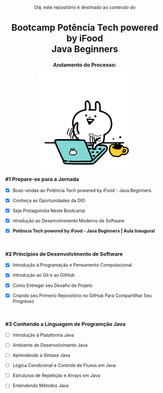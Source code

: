 <div align="center">

Olá, este repositório é destinado ao conteúdo do 
<h1>Bootcamp Potência Tech powered by iFood <br/> Java Beginners</h1>

<h3> Andamento do Processo:</h3>

<img height="300vh" src="Imagens/letscode.gif">

</div>

### #1 Prepare-se para a Jornada

  - [x] Boas-vindas ao Potência Tech powered by iFood - Java Beginners

  - [x] Conheça as Oportunidades da DIO

  - [x] Seja Protagonista Neste Bootcamp

  - [x] ntrodução ao Desenvolvimento Moderno de Software

  - [x] **Potência Tech powered by iFood - Java Beginners | Aula Inaugural**
  
  <br/>
  
### #2 Princípios de Desenvolvimento de Software

  - [x] Introdução à Programação e Pensamento Computacional

  - [x] Introdução ao Git e ao GitHub

  - [x] Como Entregar seu Desafio de Projeto

  - [x] Criando seu Primeiro Repositório no GitHub Para Compartilhar Seu Progresso
  
  <br/>
  
### #3 Conhendo a Linguagem de Programção Java

  - [ ] Introdução à Plataforma Java

  - [ ] Ambiente de Desenvolvimento Java

  - [ ]  Aprendendo a Sintaxe Java

  - [ ] Lógica Condicional e Controle de Fluxos em Java
  
  - [ ] Estruturas de Repetição e Arrays em Java
  
  - [ ] Entendendo Métodos Java